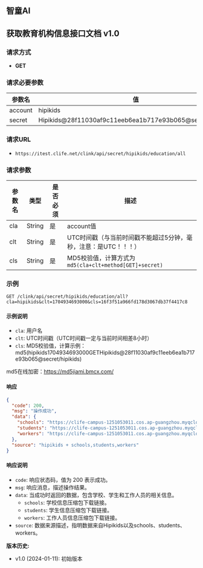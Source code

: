 ## 智童AI

## 获取教育机构信息接口文档 v1.0

### 请求方式

- **GET**

### 请求必要参数

| 参数名 | 值                 |
|--------|---------------------|
| account    | hipikids       |
| secret    | Hipikids@28f11030af9c11eeb6ea1b717e93b065@secret/hipikids |


### 请求URL

- `https://itest.clife.net/clink/api/secret/hipikids/education/all`

### 请求参数

| 参数名 | 类型   | 是否必须 | 描述                             |
|--------|--------|----------|----------------------------------|
| cla    | String | 是       | account值                          |
| clt    | String | 是       | UTC时间戳（与当前时间戳不能超过5分钟，毫秒，注意：是UTC！！！）                        |
| cls    | String | 是       | MD5校验值，计算方式为`md5(cla+clt+method[GET]+secret)`                         |

### 示例


```http
GET /clink/api/secret/hipikids/education/all?cla=hipikids&clt=1704934693000&cls=16f3f51a966fd178d3067db37f4417c8

```

#### 示例说明
- `cla`: 用户名
- `clt`: UTC时间戳（UTC时间戳一定与当前时间相差8小时）
- `cls`: MD5校验值，计算示例：md5(hipikids1704934693000GETHipikids@28f11030af9c11eeb6ea1b717e93b065@secret/hipikids)

md5在线加密：https://md5jiami.bmcx.com/

#### 响应

```json
{
  "code": 200,
  "msg": "操作成功",
  "data": {
    "schools": "https://clife-campus-1251053011.cos.ap-guangzhou.myqcloud.com/ce3a989daf2849529b3242cb3aae2838.zip",
    "students": "https://clife-campus-1251053011.cos.ap-guangzhou.myqcloud.com/ccbc9fceb92d442e90420716e6008888.zip",
    "workers": "https://clife-campus-1251053011.cos.ap-guangzhou.myqcloud.com/ccbc9fceb92d442e90420716e6008888.zip"
  },
  "source": "hipikids + schools,students,workers"
}

```

#### 响应说明
- `code`: 响应状态码，值为 200 表示成功。
- `msg`: 响应消息，描述操作结果。
- `data`: 当成功时返回的数据，包含学校、学生和工作人员的相关信息。
  - `schools`: 学校信息压缩包下载链接。
  - `students`: 学生信息压缩包下载链接。
  - `workers`: 工作人员信息压缩包下载链接。
- `source`: 数据来源描述，指明数据来自Hipikids以及schools、students、workers。

**版本历史:**

- v1.0 (2024-01-11): 初始版本